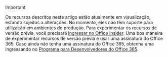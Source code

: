 > [!IMPORTANT]
> Os recursos descritos neste artigo estão atualmente em visualização, estando sujeitos a alterações. No momento, eles não têm suporte para utilização em ambientes de produção. Para experimentar os recursos de versão prévia, você precisará [ingressar no Office Insider](https://insider.office.com/join).
> Uma boa maneira de experimentar recursos de versão prévia é usar uma assinatura do Office 365. Caso ainda não tenha uma assinatura do Office 365, obtenha uma ingressando no [Programa para Desenvolvedores do Office 365](https://developer.microsoft.com/office/dev-program).
